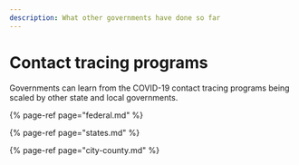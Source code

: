 ```yaml
---
description: What other governments have done so far
---
```


# Contact tracing programs

Governments can learn from the COVID-19 contact tracing programs being scaled by other state and local governments.

{% page-ref page="federal.md" %}

{% page-ref page="states.md" %}

{% page-ref page="city-county.md" %}

